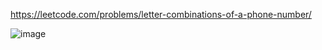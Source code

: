 https://leetcode.com/problems/letter-combinations-of-a-phone-number/

![image](https://user-images.githubusercontent.com/106799057/180128082-389a05d8-c479-4f2a-b00f-b03eb95d7850.png)
